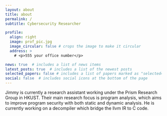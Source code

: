```yaml
---
layout: about
title: about
permalink: /
subtitle: Cybersecurity Researcher

profile:
  align: right
  image: prof_pic.jpg
  image_circular: false # crops the image to make it circular
  address: >
    # <p>555 your office number</p>

news: true  # includes a list of news items
latest_posts: true  # includes a list of the newest posts
selected_papers: false # includes a list of papers marked as "selected={true}"
social: false  # includes social icons at the bottom of the page
---
```


Jimmy is currently a research assistant working under the Prism Research Group in HKUST. Their main research focus is program analysis, which aims to improve program security with both static and dynamic analysis. He is currently working on a decompiler which bridge the llvm IR to C code. 


